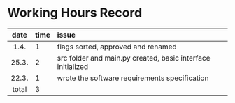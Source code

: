 # Working Hours Record

| date  | time | issue |
| :----:|:-----| :-----|
| 1.4. | 1    | flags sorted, approved and renamed |
| 25.3. | 2    | src folder and main.py created, basic interface initialized |
| 22.3. | 1    | wrote the software requirements specification |
| total | 3    | | 

